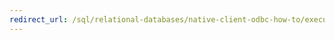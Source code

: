 ```yaml
---
redirect_url: /sql/relational-databases/native-client-odbc-how-to/execute-queries/executing-queries-how-to-topics-odbc?toc=%2fsql%2frelational-databases%2fnative-client-odbc-how-to%2fexecute-queries%2ftoc.json
---
```

